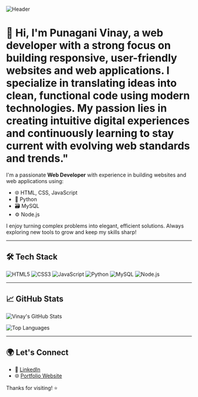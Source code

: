 ![Header](https://your-image-url.com/banner.png)

# 👋 Hi, I'm Punagani Vinay, a web developer with a strong focus on building responsive, user-friendly websites and web applications. I specialize in translating ideas into clean, functional code using modern technologies. My passion lies in creating intuitive digital experiences and continuously learning to stay current with evolving web standards and trends."

I'm a passionate **Web Developer** with experience in building websites and web applications using:

- 🌐 HTML, CSS, JavaScript  
- 🐍 Python  
- 🗃️ MySQL  
- ⚙️ Node.js  

I enjoy turning complex problems into elegant, efficient solutions. Always exploring new tools to grow and keep my skills sharp!

---

## 🛠️ Tech Stack

![HTML5](https://img.shields.io/badge/-HTML5-E34F26?logo=html5&logoColor=white&style=flat-square)
![CSS3](https://img.shields.io/badge/-CSS3-1572B6?logo=css3&logoColor=white&style=flat-square)
![JavaScript](https://img.shields.io/badge/-JavaScript-F7DF1E?logo=javascript&logoColor=black&style=flat-square)
![Python](https://img.shields.io/badge/-Python-3776AB?logo=python&logoColor=white&style=flat-square)
![MySQL](https://img.shields.io/badge/-MySQL-4479A1?logo=mysql&logoColor=white&style=flat-square)
![Node.js](https://img.shields.io/badge/-Node.js-339933?logo=node.js&logoColor=white&style=flat-square)

---

## 📈 GitHub Stats

![Vinay's GitHub Stats](https://github-readme-stats.vercel.app/api?username=your-github-username&show_icons=true&theme=radical)

![Top Languages](https://github-readme-stats.vercel.app/api/top-langs/?username=your-github-username&layout=compact&theme=radical)

---

## 🌍 Let's Connect

- 💼 [LinkedIn](https://www.linkedin.com/in/your-link/)
- 🌐 [Portfolio Website](https://your-portfolio-link.com)

Thanks for visiting! ⭐  
